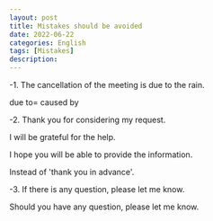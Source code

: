 ```yaml
---
layout: post
title: Mistakes should be avoided
date: 2022-06-22
categories: English
tags: [Mistakes]
description:
---
```


-1. The cancellation of the meeting is due to the rain.

due to= caused by

-2. Thank you for considering my request.

I will be grateful for the help.

I hope you will be able to provide the information.

Instead of 'thank you in advance'.

-3. If there is any question, please let me know.

Should you have any question, please let me know.

